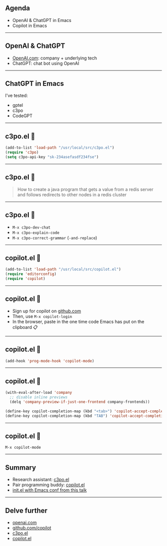 
## Agenda

- OpenAI & ChatGPT in Emacs
- Copilot in Emacs

---

## OpenAI & ChatGPT

- [OpenAI.com](openai.com): company + underlying tech
- ChatGPT: chat bot using OpenAI

---

## ChatGPT in Emacs

I've tested:

- gptel
- c3po
- CodeGPT

---

## c3po.el 🤖

```lisp
(add-to-list 'load-path "/usr/local/src/c3po.el")
(require 'c3po)
(setq c3po-api-key "sk-234asefasdf234fse")
```

---

## c3po.el 🤖

> How to create a java program that gets a value from a redis server
> and follows redirects to other nodes in a redis cluster

---

## c3po.el 🤖

- `M-x c3po-dev-chat`
- `M-x c3po-explain-code`
- `M-x c3po-correct-grammar` (`-and-replace`)

---

## copilot.el 🤖

```lisp
(add-to-list 'load-path "/usr/local/src/copilot.el")
(require 'editorconfig)
(require 'copilot)
```

---

## copilot.el 🤖

- Sign up for copilot on [github.com](github.com)
- Then, use `M-x copilot-login` 
- In the browser, paste in the one time code Emacs has put on the clipboard 📋

---

## copilot.el 🤖

```lisp
(add-hook 'prog-mode-hook 'copilot-mode)
```

---

## copilot.el 🤖

```lisp
(with-eval-after-load 'company
  ;; disable inline previews
  (delq 'company-preview-if-just-one-frontend company-frontends))
  
(define-key copilot-completion-map (kbd "<tab>") 'copilot-accept-completion)
(define-key copilot-completion-map (kbd "TAB") 'copilot-accept-completion)
```

---

## copilot.el 🤖

```
M-x copilot-mode
```

---

## Summary

- Research assistant: [c3po.el](https://github.com/d1egoaz/c3po.el)
- Pair programming buddy: [copilot.el](https://github.com/zerolfx/copilot.el)
- [init.el with Emacs conf from this talk](init.el)

---

## Delve further

- [openai.com](openai.com)
- [github.com/copilot](https://github.com/features/copilot)
- [c3po.el](https://github.com/d1egoaz/c3po.el)
- [copilot.el](https://github.com/zerolfx/copilot.el)
